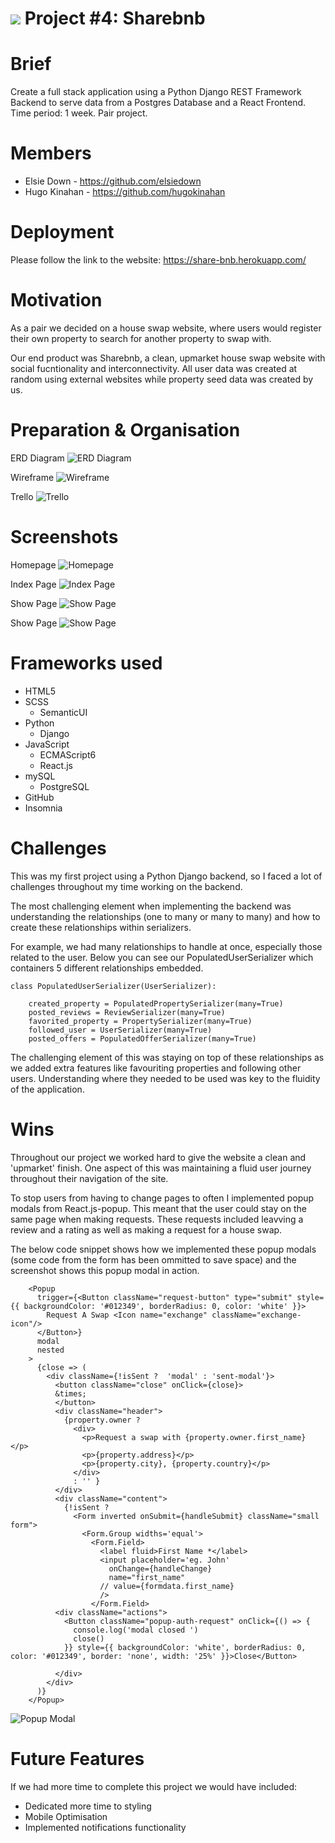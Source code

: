 # ![](https://ga-dash.s3.amazonaws.com/production/assets/logo-9f88ae6c9c3871690e33280fcf557f33.png) Project #4: Sharebnb 

# Brief
Create a full stack application using a Python Django REST Framework Backend to serve data from a Postgres Database and a React Frontend. Time period: 1 week. Pair project.

# Members

- Elsie Down - https://github.com/elsiedown
- Hugo Kinahan - https://github.com/hugokinahan

# Deployment
Please follow the link to the website: https://share-bnb.herokuapp.com/

# Motivation
As a pair we decided on a house swap website, where users would register their own property to search for another property to swap with. 

Our end product was Sharebnb, a clean, upmarket house swap website with social fucntionality and interconnectivity. All user data was created at random using external websites while property seed data was created by us. 

# Preparation & Organisation

ERD Diagram
![ERD Diagram](ERD-diargram.png)

Wireframe
![Wireframe](wireframe-p4.png)

Trello
![Trello](Trello-p4.png)

# Screenshots

Homepage
![Homepage](sharebnb-homepage.png)

Index Page
![Index Page](sharebnb-indexpage.png)

Show Page
![Show Page](sharebnb-showpage.png)

Show Page
![Show Page](sharebnb-showpage-map.png)

# Frameworks used

- HTML5
- SCSS
  - SemanticUI
- Python
  - Django
- JavaScript
  -  ECMAScript6
  - React.js
- mySQL
  - PostgreSQL
- GitHub
- Insomnia

# Challenges

This was my first project using a Python Django backend, so I faced a lot of challenges throughout my time working on the backend. 

The most challenging element when implementing the backend was understanding the relationships (one to many or many to many) and how to create these relationships within serializers. 

For example, we had many relationships to handle at once, especially those related to the user. Below you can see our PopulatedUserSerializer which containers 5 different relationships embedded. 

```
class PopulatedUserSerializer(UserSerializer):

    created_property = PopulatedPropertySerializer(many=True)
    posted_reviews = ReviewSerializer(many=True)
    favorited_property = PropertySerializer(many=True)
    followed_user = UserSerializer(many=True)  
    posted_offers = PopulatedOfferSerializer(many=True)
```

The challenging element of this was staying on top of these relationships as we added extra features like favouriting properties and following other users. Understanding where they needed to be used was key to the fluidity of the application. 

# Wins

Throughout our project we worked hard to give the website a clean and 'upmarket' finish. One aspect of this was maintaining a fluid user journey throughout their navigation of the site. 

To stop users from having to change pages to often I implemented popup modals from React.js-popup. This meant that the user could stay on the same page when making requests. These requests included leavving a review and a rating as well as making a request for a house swap. 

The below code snippet shows how we implemented these popup modals (some code from the form has been ommitted to save space) and the screenshot shows this popup modal in action.



```
    <Popup
      trigger={<Button className="request-button" type="submit" style={{ backgroundColor: '#012349', borderRadius: 0, color: 'white' }}>
        Request A Swap <Icon name="exchange" className="exchange-icon"/>
      </Button>}
      modal
      nested
    >
      {close => (
        <div className={!isSent ?  'modal' : 'sent-modal'}>
          <button className="close" onClick={close}>
          &times;
          </button>
          <div className="header"> 
            {property.owner ?  
              <div>
                <p>Request a swap with {property.owner.first_name} </p>
                <p>{property.address}</p>
                <p>{property.city}, {property.country}</p>
              </div>
              : '' }
          </div>
          <div className="content">
            {!isSent ?
              <Form inverted onSubmit={handleSubmit} className="small form">
                <Form.Group widths='equal'>
                  <Form.Field>
                    <label fluid>First Name *</label>
                    <input placeholder='eg. John'
                      onChange={handleChange}
                      name="first_name"
                    // value={formdata.first_name}
                    />
                  </Form.Field>
          <div className="actions">
            <Button className="popup-auth-request" onClick={() => {
              console.log('modal closed ')
              close()
            }} style={{ backgroundColor: 'white', borderRadius: 0, color: '#012349', border: 'none', width: '25%' }}>Close</Button>
            
          </div>
        </div>
      )}
    </Popup>
  ```
  
   ![Popup Modal](popup-modal.png) 
  
# Future Features
If we had more time to complete this project we would have included:

- Dedicated more time to styling
- Mobile Optimisation
- Implemented notifications functionality 


